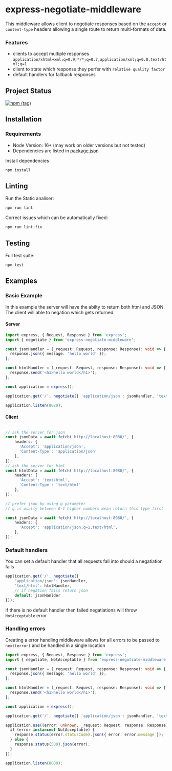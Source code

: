 express-negotiate-middleware
====

This middleware allows client to negotiate responses based on the `accept` or `content-type` headers allowing a single route to return multi-formats of data.


### Features

- clients to accept multiple responses `application/xhtml+xml;q=0.9,*/*;q=0.7,application/xml;q=0.8,text/html;q=1`
- client to state which response they perfer with `relative quality factor`
- default handlers for fallback responses

## Project Status
[![npm (tag)](https://img.shields.io/npm/v/express-negotiate-middleware/latest)](https://www.npmjs.com/package/express-negotiate-middleware)

## Installation

### Requirements
- Node Version: 16+ (may work on older versions but not tested)
- Dependencies are listed in [package.json](package.json)

Install dependencies

```bash
npm install
```

## Linting

Run the Static analiser:
```bash
npm run lint
```

Correct issues which can be automatically fixed:
```bash
npm run lint:fix
```

## Testing

Full test suite:
```bash
npm test
```

## Examples


### Basic Example

In this example the server will have the abilty to return both html and JSON. The client will able to negation which gets returned.

#### Server

```typescript
import express, { Request, Response } from 'express';
import { negotiate } from 'express-negotiate-middleware';

const jsonHandler = (_request: Request, response: Response): void => {
  response.json({ message: 'hello world' });
};

const htmlHandler = (_request: Request, response: Response): void => {
  response.send('<h1>hello world</h1>');
};

const application = express();

application.get('/', negotiate({ 'application/json': jsonHandler, 'text/html': htmlHandler }));

application.listen(8080);

```

#### Client

```typescript

// ask the server for json
const jsonData = await fetch('http://localhost:8080/', {
    headers: {
      'Accept': 'application/json',
      'Content-Type': 'application/json'
    },
});
// ask the server for html
const htmlData = await fetch('http://localhost:8080/', {
    headers: {
      'Accept': 'text/html',
      'Content-Type': 'text/html'
    },
});

// prefer json by using q parameter
// q is usally between 0-1 higher numbers mean return this type first

const jsonData = await fetch('http://localhost:8080/', {
    headers: {
      'Accept': 'application/json;q=1,text/html',
    },
});

```

### Default handlers
You can set a default handler that all requests fall into should a negatiation fails

```typescript
application.get('/', negotiate({ 
    'application/json': jsonHandler, 
    'text/html': htmlHandler, 
    // if negation fails return json
    default: jsonHanlder 
}));

```

If there is no default handler then failed negatiations will throw `NotAcceptable` error


### Handling errors

Creating a error handling middleware allows for all errors to be passed to `next(error)` and be handled in a single location

```typescript
import express, { Request, Response } from 'express';
import { negotiate, NotAcceptable } from 'express-negotiate-middleware';

const jsonHandler = (_request: Request, response: Response): void => {
  response.json({ message: 'hello world' });
};

const htmlHandler = (_request: Request, response: Response): void => {
  response.send('<h1>hello world</h1>');
};

const application = express();

application.get('/', negotiate({ 'application/json': jsonHandler, 'text/html': htmlHandler }));

application.use((error: unknown, _request: Request, response: Response) => {
  if (error instanceof NotAcceptable) {
    response.status(error.statusCode).json({ error: error.message });
  } else {
    response.status(500).json(error);
  }
});

application.listen(8080);

```

